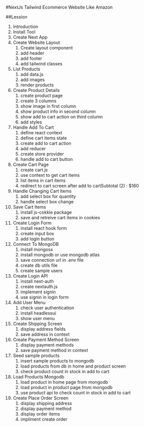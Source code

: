 #NextJs Tailwind Ecommerce Website Like Amazon

##Lession

1. Introduction
2. Install Tool
3. Create Next App
4. Create Website Layout
   1. Create layout component
   2. add header
   3. add footer
   4. add tailwind classes
5. List Products
   1. add data.js
   2. add images
   3. render products
6. Create Product Details
   1. create product page
   2. create 3 columns
   3. show image in first column
   4. show product info in second column
   5. show add to cart action on third column
   6. add styles
7. Handle Add To Cart
   1. define react context
   2. define cart items state
   3. create add to cart action
   4. add reducer
   5. create store provider
   6. handle add to cart button
8. Create Cart Page
   1. create cart.js
   2. use context to get cart items
   3. list items in cart items
   4. redirect to cart screen after add to cartSubtotal (2) : $160
9. Handle Changing Cart Items
   1. add select box for quantity
   2. handle select box change
10. Save Cart Items
    1. install js-cokkie package
    2. save and retreive cart items in cookies
11. Create Login Form
    1. install react hook form
    2. create input box
    3. add login button
12. Connect To MongoDB
    1. install mongoss
    2. install mongodb or use mongodb atlas
    3. save connection url in .env file
    4. create db utils file
    5. create sample users
13. Create Login API
    1. install next-auth
    2. create nextauth.js
    3. implement signin
    4. use signin in login form
14. Add User Menu
    1. check user authentication
    2. install headlessui
    3. show user menu
15. Create Shipping Screen
    1. display address fields
    2. save address in context
16. Create Payment Method Screen
    1. display payment methods
    2. save payment method in context
17. Seed sample products
    1. insert sample products to mongodb
    2. load products from db in home and product screen
    3. check product count in stock in add to cart
18. Load Products Mongodb
    1. load product in home page from mongodb
    2. load product in product page from mongodb
    3. use product api to check count in stock in add to cart
19. Create Place Order Screen
    1. display shipping address
    2. display payment method
    3. display order items
    4. impliment create order

